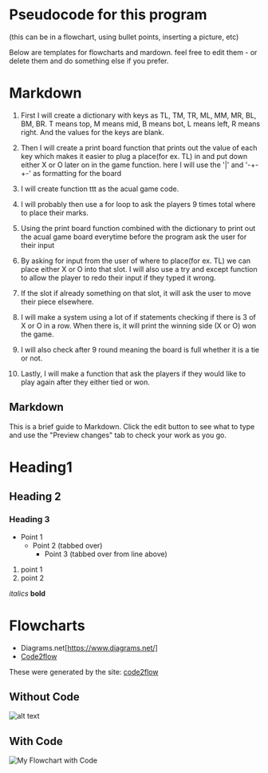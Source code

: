 # Pseudocode for this program
(this can be in a flowchart, using bullet points, inserting a picture, etc)

Below are templates for flowcharts and mardown. feel free to edit them - or delete them and do something else if you prefer.

# Markdown
1) First I will create a dictionary with keys as TL, TM, TR, ML, MM, MR, BL, BM, BR. T means top, M means mid, B means bot, L means left, R means right. And the values for the keys are blank.

2) Then I will create a print board function that prints out the value of each key which makes it easier to plug a place(for ex. TL) in and put down either X or O later on in the game function. here I will use the '|' and '-+-+-' as formatting for the board

3) I will create function ttt as the acual game code.

4) I will probably then use a for loop to ask the players 9 times total where to place their marks. 

5) Using the print board function combined with the dictionary to print out the acual game board everytime before the program ask the user for their input

6) By asking for input from the user of where to place(for ex. TL) we can place either X or O into that slot. I will also use a try and except function to allow the player to redo their input if they typed it wrong.

7) If the slot if already something on that slot, it will ask the user to move their piece elsewhere.

8) I will make a system using a lot of if statements checking if there is 3 of X or O in a row. When there is, it will print the winning side (X or O) won the game.

9) I will also check after 9 round meaning the board is full whether it is a tie or not.

10) Lastly, I will make a function that ask the players if they would like to play again after they either tied or won. 

## Markdown
This is a brief guide to Markdown. Click the edit button to see what to type and use the "Preview changes" tab to check your work as you go.

# Heading1
## Heading 2
### Heading 3

* Point 1
  * Point 2 (tabbed over)
    * Point 3 (tabbed over from line above)

1) point 1
2) point 2

*italics*
**bold**

# Flowcharts
* Diagrams.net[https://www.diagrams.net/]
* [Code2flow](https://www.code2flow.com)


These were generated by the site: [code2flow](https://www.code2flow.com)

## Without Code

![alt text](https://code2flow.com/QqdpQr.png "My Flowchart")




## With Code
![](https://code2flow.com/QqdpQr.code.png "My Flowchart with Code")


